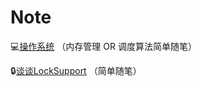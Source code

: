 # Note

💻[操作系统](https://github.com/Super-ZZGuo/Note/blob/master/src/OS/note/OS.md) （内存管理 OR 调度算法简单随笔）

🔒[谈谈LockSupport](https://github.com/Super-ZZGuo/Note/blob/master/src/JUC/note/LockSupport.md) （简单随笔）
